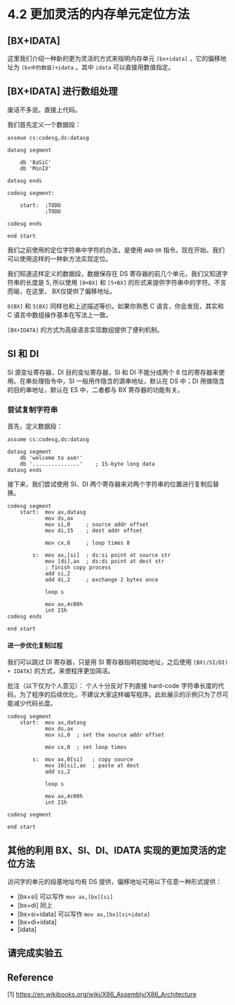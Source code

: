 # 4.2 更加灵活的内存单元定位方法

## [BX+IDATA]

这里我们介绍一种新的更为灵活的方式来指明内存单元 `[bx+idata]` ，它的偏移地址为 `(bx中的数值)+idata` 。其中 `idata` 可以直接用数值指定。

## [BX+IDATA] 进行数组处理

废话不多说。直接上代码。

我们首先定义一个数据段：

```asm6502
assmue cs:codesg,ds:datasg

datasg segment

    db 'BaSiC'
    db 'MinIX'
    
datasg ends

codesg segment:

    start:  ;TODO
            ;TODO
           
codesg ends

end start
```

我们之前使用的定位字符串中字符的办法，是使用 `AND` `OR` 指令。现在开始，我们可以使用这样的一种新方法实现定位。

我们知道这样定义的数据段，数据保存在 DS 寄存器的前几个单元，我们又知道字符串的长度是 5, 所以使用 `[0+BX]` 和 `[5+BX]` 的形式来提供字符串中的字符。不言而喻，在这里， BX仅提供了偏移地址。

`0[BX]` 和 `5[BX]` 同样也和上述描述等价。如果你熟悉 C 语言，你会发现，其实和 C 语言中数组操作基本在写法上一致。

`[BX+IDATA]` 的方式为高级语言实现数组提供了便利机制。

## SI 和 DI

SI 源变址寄存器，DI 目的变址寄存器，SI 和 DI 不能分成两个 8 位的寄存器来使用。在串处理指令中，SI 一般用作隐含的源串地址，默认在 DS 中；DI 用做隐含的目的串地址，默认在 ES 中，二者都与 BX 寄存器的功能有关。

### 尝试复制字符串

首先，定义数据段：

```asm6502
assume cs:codesg,ds:datasg

datasg segment
    db 'welcome to asm!'
    db '...............'    ; 15-byte long data
datasg ends
```

接下来，我们尝试使用 SI、DI 两个寄存器来对两个字符串的位置进行复制后替换。

```asm6502
codesg segment
    start:  mov ax,datasg
            mov ds,ax
            mov si,0     ; source addr offset
            mov di,15    ; dest addr offset
            
            mov cx,8     ; loop times 8
            
        s:  mov ax,[si]  ; ds:si point at source str
            mov [di],ax  ; ds:di point at dest str
            ; finish copy process
            add si,2
            add di,2     ; exchange 2 bytes once
            
            loop s
            
            mov ax,4c00h
            int 21h
codesg ends

end start
```

#### 进一步优化复制过程

我们可以跳过 DI 寄存器，只是用 SI 寄存器指明初始地址，之后使用 `[BX(/SI/DI) + IDATA]` 的方式，来使程序更加简洁。

批注（以下仅为个人意见）： 个人十分反对下列直接 hard-code 字符串长度的代码，为了程序的后续优化，不建议大家这样编写程序。此处展示的示例只为了尽可能减少代码长度。

```asm6502
codesg segment
    start:  mov ax,datasg
            mov ds,ax
            mov si,0  ; set the source addr offset
            
            mov cx,8  ; set loop times
            
        s:  mov ax,0[si]   ; copy source
            mov 16[si],ax  ; paste at dest
            add si,2
            
            loop s
            
            mov ax,4c00h
            int 21h
            
codesg segment

end start
```

## 其他的利用 BX、SI、DI、IDATA 实现的更加灵活的定位方法

访问字的单元的段基地址均有 DS 提供，偏移地址可用以下任意一种形式提供：

  - [bx+si]  可以写作 `mov ax,[bx][si]`
  - [bx+di]  同上
  - [bx+si+idata]  可以写作 `mov ax,[bx][si+idata]`
  - [bx+di+idata]
  - [idata]

## 请完成实验五


## Reference

[1] https://en.wikibooks.org/wiki/X86_Assembly/X86_Architecture
